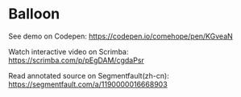 # Balloon

See demo on Codepen: https://codepen.io/comehope/pen/KGveaN

Watch interactive video on Scrimba: https://scrimba.com/p/pEgDAM/cgdaPsr

Read annotated source on Segmentfault(zh-cn): https://segmentfault.com/a/1190000016668903